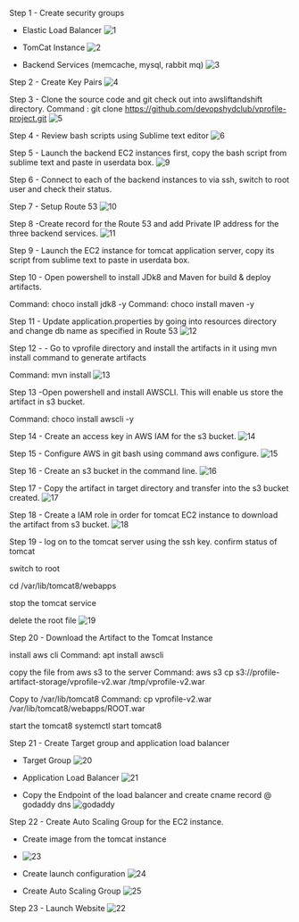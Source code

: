 Step 1 - Create security groups

- Elastic Load Balancer
![1](https://user-images.githubusercontent.com/52894481/184719851-8c1b5d0e-2560-437b-a563-8125334a7ee2.JPG)

- TomCat Instance
![2](https://user-images.githubusercontent.com/52894481/184719683-88089b2d-fe9c-4810-8fed-d09106ed729b.JPG)

- Backend Services (memcache, mysql, rabbit mq)
![3](https://user-images.githubusercontent.com/52894481/184719650-cc5a4511-c123-41b0-b159-8c94bd87856c.JPG)

Step 2 - Create Key Pairs
![4](https://user-images.githubusercontent.com/52894481/184720077-a26c41cd-a39d-44fe-9ba8-acb881a1c197.JPG)

Step 3 - Clone the source code and git check out into awsliftandshift directory.
Command : git clone https://github.com/devopshydclub/vprofile-project.git
![5](https://user-images.githubusercontent.com/52894481/184720138-95964399-0854-4f9e-8387-1850f581bf4d.JPG)

Step 4 - Review bash scripts using Sublime text editor
![6](https://user-images.githubusercontent.com/52894481/184720171-d70cae0b-3d14-4cbd-af11-886c9a29d3d9.JPG)

Step 5 - Launch the backend EC2 instances first, copy the bash script from sublime text and paste in userdata box.
![9](https://user-images.githubusercontent.com/52894481/184720292-45e6b4c0-fc66-4032-9c47-c62f8490d539.JPG)

Step 6 - Connect to each of the backend instances to via ssh, switch to root user and check their status.

Step 7 - Setup Route 53
![10](https://user-images.githubusercontent.com/52894481/184720341-9103599a-985f-4d61-89d1-02796551e7f4.JPG)

Step 8 -Create record for the Route 53 and add Private IP address for the three backend services.
![11](https://user-images.githubusercontent.com/52894481/184720405-315cc535-a4c1-4679-83f0-89f830acf00a.JPG)

Step 9 - Launch the EC2 instance for tomcat application server, copy its script from sublime text to paste in userdata box.

Step 10 - Open powershell to install JDk8 and Maven for build & deploy artifacts.

Command: choco install jdk8 -y
Command: choco install maven -y

Step 11 - Update application.properties by going into resources directory and change db name as specified in Route 53
![12](https://user-images.githubusercontent.com/52894481/184720596-6d29cb9e-0c52-49f5-9a64-f317ba3fee1e.JPG)

Step 12 - - Go to vprofile directory and install the artifacts in it using mvn install command to generate artifacts

Command: mvn install
![13](https://user-images.githubusercontent.com/52894481/184720658-ba06ce42-8e8c-4f5b-bb2a-31dd04d98a43.JPG)

Step 13 -Open powershell and install AWSCLI. This will enable us store the artifact in s3 bucket.

Command: choco install awscli -y

Step 14 - Create an access key in AWS IAM for the s3 bucket.
![14](https://user-images.githubusercontent.com/52894481/184720726-08678d27-b3b5-43c2-8fe7-bb2891e6e00b.JPG)

Step 15 - Configure AWS in git bash using command aws configure.
![15](https://user-images.githubusercontent.com/52894481/184720771-b465e241-9fc2-4175-89eb-4ad241dc605c.JPG)

Step 16 - Create an s3 bucket in the command line.
![16](https://user-images.githubusercontent.com/52894481/184720812-7a1cfc58-5e5d-4c24-9e17-f5a0b8d6d090.JPG)

Step 17 - Copy the artifact in target directory and transfer into the s3 bucket created.
![17](https://user-images.githubusercontent.com/52894481/184720861-4948b181-53ba-42bd-a3d6-f980198e34e4.JPG)

Step 18 - Create a IAM role in order for tomcat EC2 instance to download the artifact from s3 bucket.
![18](https://user-images.githubusercontent.com/52894481/184721193-a91b8813-a86b-45b7-9d52-5dfe8c54e859.JPG)

Step 19 - log on to the tomcat server using the ssh key.
confirm status of tomcat

switch to root

cd /var/lib/tomcat8/webapps

stop the tomcat service

delete the root file 
![19](https://user-images.githubusercontent.com/52894481/184721233-d82fae36-7a76-43dc-bb7e-f0522bb95cb5.JPG)

Step 20 - Download the Artifact to the Tomcat Instance

install aws cli 
Command: apt install awscli

copy the file from aws s3 to the
server
Command: aws s3 cp s3://profile-artifact-storage/vprofile-v2.war /tmp/vprofile-v2.war

Copy to /var/lib/tomcat8 
Command: cp vprofile-v2.war /var/lib/tomcat8/webapps/ROOT.war

start the tomcat8
systemctl start tomcat8

Step 21 - Create Target group and application load balancer
- Target Group
![20](https://user-images.githubusercontent.com/52894481/184721287-052bf746-9f6a-4f5b-868e-0fa868e94e3f.JPG)

- Application Load Balancer
![21](https://user-images.githubusercontent.com/52894481/184721324-ed516e2d-39d8-4cdd-8d90-62aff7563490.JPG)

- Copy the Endpoint of the load balancer and create cname record @ godaddy dns 
![godaddy](https://user-images.githubusercontent.com/52894481/184721388-19cf2715-6479-49d9-919c-8eb454bad3f4.JPG)

Step 22 - Create Auto Scaling Group for the EC2 instance.

- Create image from the tomcat instance
- ![23](https://user-images.githubusercontent.com/52894481/184721442-e2452de1-a309-4457-9cf1-145b36e2072d.JPG)

- Create launch configuration
  ![24](https://user-images.githubusercontent.com/52894481/184721483-922d31c7-89bd-4b64-99ac-d6321ca3386a.JPG)

- Create Auto Scaling Group
  ![25](https://user-images.githubusercontent.com/52894481/184721549-7f24095f-a9c1-462b-838a-8fcf0207c0c6.JPG)

Step 23 - Launch Website
![22](https://user-images.githubusercontent.com/52894481/184721598-38930cc0-6b86-4577-9024-612ccf119486.JPG)
